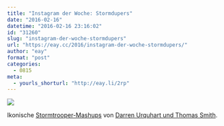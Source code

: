 ```yaml
---
title: "Instagram der Woche: Stormdupers"
date: "2016-02-16"
datetime: "2016-02-16 23:16:02"
id: "31260"
slug: "instagram-der-woche-stormdupers"
url: "https://eay.cc/2016/instagram-der-woche-stormdupers/"
author: "eay"
format: "post"
categories:
  - 0815
meta:
  - yourls_shorturl: "http://eay.li/2rp"
---
```


[![](https://eay.cc/uploads/2016/stormdupers.jpg)](https://www.instagram.com/stormdupers/)

Ikonische [Stormtrooper-Mashups](https://www.instagram.com/stormdupers/) von [Darren Urquhart und Thomas Smith](http://www.dazandtom.com/).
